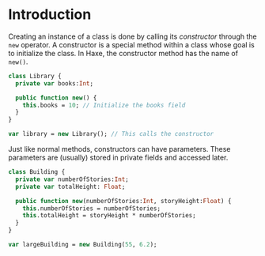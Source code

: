 # Introduction

Creating an instance of a class is done by calling its _constructor_ through the `new` operator. A constructor is a special method within a class whose goal is to initialize the class. In Haxe, the constructor method has the name of `new()`.

```haxe
class Library {
  private var books:Int;

  public function new() {
    this.books = 10; // Initialize the books field
  }
}

var library = new Library(); // This calls the constructor
```

Just like normal methods, constructors can have parameters. These parameters are (usually) stored in private fields and accessed later.

```haxe
class Building {
  private var numberOfStories:Int;
  private var totalHeight: Float;

  public function new(numberOfStories:Int, storyHeight:Float) {
    this.numberOfStories = numberOfStories;
    this.totalHeight = storyHeight * numberOfStories;
  }
}

var largeBuilding = new Building(55, 6.2);
```
